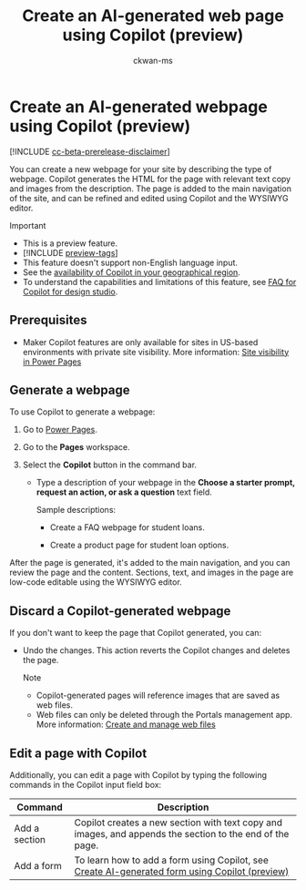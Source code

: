 ﻿---
title: Create an AI-generated web page using Copilot (preview)
description: Learn how to create an AI-generated webpage using Copilot in Power Pages.
author: ckwan-ms
ms.topic: conceptual
ms.custom: 
ms.date: 03/06/2024
ms.subservice:
ms.author: ckwan
ms.reviewer: dmartens
ms.collection: 
    - bap-ai-copilot
contributors:
    - ProfessorKendrick
    - clromano
---
# Create an AI-generated webpage using Copilot (preview)

[!INCLUDE [cc-beta-prerelease-disclaimer](../includes/cc-beta-prerelease-disclaimer.md)]

You can create a new webpage for your site by describing the type of webpage. Copilot generates the HTML for the page with relevant text copy and images from the description. The page is added to the main navigation of the site, and can be refined and edited using Copilot and the WYSIWYG editor.

> [!IMPORTANT]
> - This is a preview feature.
> - [!INCLUDE [preview-tags](../includes/cc-preview-features-definition.md)]
> - This feature doesn't support non-English language input.
> - See the [availability of Copilot in your geographical region](/power-platform/admin/geographical-availability-copilot).
> - To understand the capabilities and limitations of this feature, see [FAQ for Copilot for design studio](../faqs-design-studio.md).

## Prerequisites

- Maker Copilot features are only available for sites in US-based environments with private site visibility. More information: [Site visibility in Power Pages](../security/site-visibility.md)

## Generate a webpage

To use Copilot to generate a webpage:

1. Go to [Power Pages](https://make.powerpages.microsoft.com/).

1. Go to the **Pages** workspace.

1. Select the **Copilot** button in the command bar.

    - Type a description of your webpage in the **Choose a starter prompt, request an action, or ask a question** text field.
    
        Sample descriptions:

        - Create a FAQ webpage for student loans.

        - Create a product page for student loan options.

After the page is generated, it's added to the main navigation, and you can review the page and the content. Sections, text, and images in the page are low-code editable using the WYSIWYG editor.

## Discard a Copilot-generated webpage

If you don't want to keep the page that Copilot generated, you can:

- Undo the changes. This action reverts the Copilot changes and deletes the page. 
    
    >[!NOTE] 
    > - Copilot-generated pages will reference images that are saved as web files.
    > - Web files can only be deleted through the Portals management app. More information: [Create and manage web files](../configure/web-files.md)

## Edit a page with Copilot

Additionally, you can edit a page with Copilot by typing the following commands in the Copilot input field box:

|Command  |Description  |
|---------|---------|
|Add a section    | Copilot creates a new section with text copy and images, and appends the section to the end of the page.         |
|Add a form     | To learn how to add a form using Copilot, see [Create AI-generated form using Copilot (preview)](add-form-copilot.md)         |

